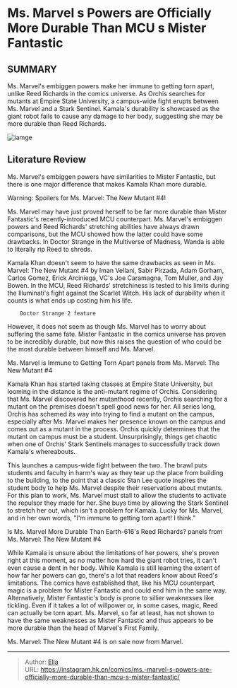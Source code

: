 # Ms. Marvel s Powers are Officially More Durable Than MCU s Mister Fantastic


## SUMMARY 



  Ms. Marvel&#39;s embiggen powers make her immune to getting torn apart, unlike Reed Richards in the comics universe.   As Orchis searches for mutants at Empire State University, a campus-wide fight erupts between Ms. Marvel and a Stark Sentinel.   Kamala&#39;s durability is showcased as the giant robot fails to cause any damage to her body, suggesting she may be more durable than Reed Richards.  

![iamge](https://static1.srcdn.com/wordpress/wp-content/uploads/2023/12/ms-marvel-mister-fantastic-mcu.jpg)

## Literature Review

Ms. Marvel&#39;s embiggen powers have similarities to Mister Fantastic, but there is one major difference that makes Kamala Khan more durable. 




Warning: Spoilers for Ms. Marvel: The New Mutant #4!




Ms. Marvel may have just proved herself to be far more durable than Mister Fantastic&#39;s recently-introduced MCU counterpart. Ms. Marvel&#39;s embiggen powers and Reed Richards&#39; stretching abilities have always drawn comparisons, but the MCU showed how the latter could have some drawbacks. In Doctor Strange in the Multiverse of Madness, Wanda is able to literally rip Reed to shreds.

Kamala Khan doesn&#39;t seem to have the same drawbacks as seen in Ms. Marvel: The New Mutant #4 by Iman Vellani, Sabir Pirzada, Adam Gorham, Carlos Gomez, Erick Arciniega, VC&#39;s Joe Caramagna, Tom Muller, and Jay Bowen. In the MCU, Reed Richards&#39; stretchiness is tested to his limits during the Illuminati&#39;s fight against the Scarlet Witch. His lack of durability when it counts is what ends up costing him his life.

        Doctor Strange 2 feature   




However, it does not seem as though Ms. Marvel has to worry about suffering the same fate. Mister Fantastic in the comics universe has proven to be incredibly durable, but now this raises the question of who could be the most durable between himself and Ms. Marvel.


 Ms. Marvel is Immune to Getting Torn Apart 
        panels from Ms. Marvel: The New Mutant #4   

Kamala Khan has started taking classes at Empire State University, but looming in the distance is the anti-mutant regime of Orchis. Considering that Ms. Marvel discovered her mutanthood recently, Orchis searching for a mutant on the premises doesn&#39;t spell good news for her. All series long, Orchis has schemed its way into trying to find a mutant on the campus, especially after Ms. Marvel makes her presence known on the campus and comes out as a mutant in the process. Orchis quickly determines that the mutant on campus must be a student. Unsurprisingly, things get chaotic when one of Orchis&#39; Stark Sentinels manages to successfully track down Kamala&#39;s whereabouts.




This launches a campus-wide fight between the two. The brawl puts students and faculty in harm&#39;s way as they tear up the place from building to the building, to the point that a classic Stan Lee quote inspires the student body to help Ms. Marvel despite their reservations about mutants. For this plan to work, Ms. Marvel must stall to allow the students to activate the repulsor they made for her. She buys time by allowing the Stark Sentinel to stretch her out, which isn&#39;t a problem for Kamala. Lucky for Ms. Marvel, and in her own words, &#34;I&#39;m immune to getting torn apart! I think.&#34;



 Is Ms. Marvel More Durable Than Earth-616&#39;s Reed Richards? 
        panels from Ms. Marvel: The New Mutant #4   

While Kamala is unsure about the limitations of her powers, she&#39;s proven right at this moment, as no matter how hard the giant robot tries, it can&#39;t even cause a dent in her body. While Kamala is still learning the extent of how far her powers can go, there&#39;s a lot that readers know about Reed&#39;s limitations. The comics have established that, like his MCU counterpart, magic is a problem for Mister Fantastic and could end him in the same way. Alternatively, Mister Fantastic&#39;s body is prone to sillier weaknesses like tickling. Even if it takes a lot of willpower or, in some cases, magic, Reed can actually be torn apart. Ms. Marvel, so far at least, has not shown to have the same weaknesses as Mister Fantastic and thus appears to be more durable than the head of Marvel&#39;s First Family.






Ms. Marvel: The New Mutant #4 is on sale now from Marvel.





---

> Author: [Ella](https://instagram.hk.cn/)  
> URL: https://instagram.hk.cn/comics/ms.-marvel-s-powers-are-officially-more-durable-than-mcu-s-mister-fantastic/  

